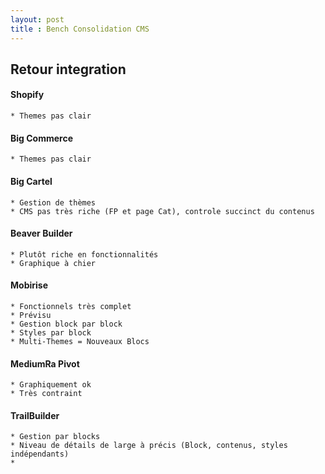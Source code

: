 ```yaml
---
layout: post
title : Bench Consolidation CMS
---
```


## Retour integration 

#### Shopify
    * Themes pas clair

#### Big Commerce
    * Themes pas clair

#### Big Cartel
    * Gestion de thèmes 
    * CMS pas très riche (FP et page Cat), controle succinct du contenus

#### Beaver Builder
    * Plutôt riche en fonctionnalités
    * Graphique à chier 

#### Mobirise
    * Fonctionnels très complet
    * Prévisu
    * Gestion block par block 
    * Styles par block 
    * Multi-Themes = Nouveaux Blocs 

#### MediumRa Pivot
    * Graphiquement ok
    * Très contraint

#### TrailBuilder 
    * Gestion par blocks 
    * Niveau de détails de large à précis (Block, contenus, styles indépendants)
    * 


